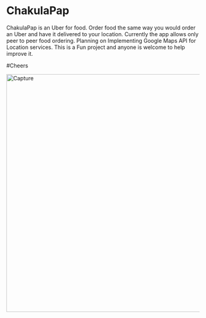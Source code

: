 # ChakulaPap
ChakulaPap is an Uber for food. Order food the same way you would order an Uber and have it delivered to your location. Currently the app allows only peer to peer food ordering. Planning on Implementing Google Maps API for Location services. This is a Fun project and anyone is welcome to help improve it.


#Cheers

<p>
    <a href="#">
    <img class=" wp-image-2403 alignleft" width="800" height="621" alt="Capture" src="#"></img>

</a>



</p>
    
